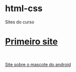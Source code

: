# html-css
 
 Sites do curso

<a href="https://luis-freelance.github.io/html-css/exerc%C3%ADcios/1css/projetao/android.html#">
<h1>Primeiro site</h1>
<br>
<p>Site sobre o mascote do android</p>
</a>